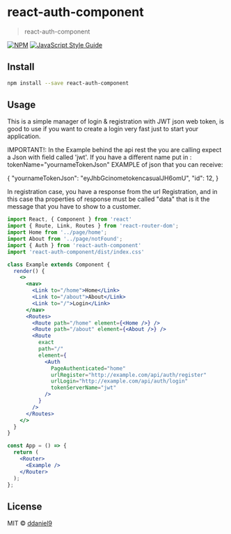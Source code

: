 # react-auth-component

> react-auth-component

[![NPM](https://img.shields.io/npm/v/react-auth-component.svg)](https://www.npmjs.com/package/react-auth-component) [![JavaScript Style Guide](https://img.shields.io/badge/code_style-standard-brightgreen.svg)](https://standardjs.com)

## Install

```bash
npm install --save react-auth-component
```

## Usage
This is a simple manager of login & registration with JWT json web token, is good to use if you want to create a login very fast just to start your application.

IMPORTANT!:
In the Example behind the api rest the you are calling expect a Json with field called 'jwt'. If you have a different name put in : tokenName="yournameTokenJson"
EXAMPLE of json that you can receive:

{
    "yournameTokenJson": "eyJhbGcinometokencasualJH6omU",
    "id": 12,
}

In registration case, you have a response from the url Registration, and in this case tha properties of response must be called "data" that is it the message that you have to show to a customer.

```jsx
import React, { Component } from 'react'
import { Route, Link, Routes } from 'react-router-dom'; 
import Home from '../page/home';
import About from '../page/notFound';
import { Auth } from 'react-auth-component'
import 'react-auth-component/dist/index.css'

class Example extends Component {
  render() {
    <>
      <nav>
        <Link to="/home">Home</Link>
        <Link to="/about">About</Link>
        <Link to="/">Login</Link>
      </nav>
      <Routes>
        <Route path="/home" element={<Home />} />
        <Route path="/about" element={<About />} />
        <Route
          exact
          path="/"
          element={
            <Auth
              PageAuthenticated="home"
              urlRegister="http://example.com/api/auth/register"
              urlLogin="http://example.com/api/auth/login"
              tokenServerName="jwt"
            />
          }
        />
      </Routes>
    </>
  }
}

const App = () => {
  return (
    <Router>
      <Example />
    </Router>
  );
};

```




## License

MIT © [ddaniel9](https://github.com/ddaniel9)
